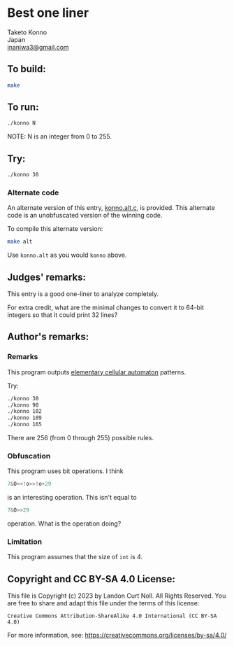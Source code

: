 # Best one liner

Taketo Konno  
Japan  
<inaniwa3@gmail.com>

## To build:

```sh
make
```

## To run:

```sh
./konno N
```

NOTE: N is an integer from 0 to 255.

## Try:

```sh
./konno 30
```

### Alternate code

An alternate version of this entry, [konno.alt.c](konno.alt.c), is provided.
This alternate code is an unobfuscated version of the winning code.

To compile this alternate version:

```sh
make alt
```

Use `konno.alt` as you would `konno` above.

## Judges' remarks:

This entry is a good one-liner to analyze completely.

For extra credit, what are the minimal changes to convert it to
64-bit integers so that it could print 32 lines?

## Author's remarks:

### Remarks

This program outputs [elementary cellular automaton](http://mathworld.wolfram.com/ElementaryCellularAutomaton.html) patterns.

Try:

```sh
./konno 30
./konno 90
./konno 102
./konno 109
./konno 165
```

There are 256 (from 0 through 255) possible rules.

### Obfuscation

This program uses bit operations. I think

```c
7&O<<!o>>!o+29
```

is an interesting operation. This isn't equal to

```c
7&O>>29
```

operation. What is the operation doing?

### Limitation

This program assumes that the size of `int` is 4.

## Copyright and CC BY-SA 4.0 License:

This file is Copyright (c) 2023 by Landon Curt Noll.  All Rights Reserved.
You are free to share and adapt this file under the terms of this license:

    Creative Commons Attribution-ShareAlike 4.0 International (CC BY-SA 4.0)

For more information, see: https://creativecommons.org/licenses/by-sa/4.0/
